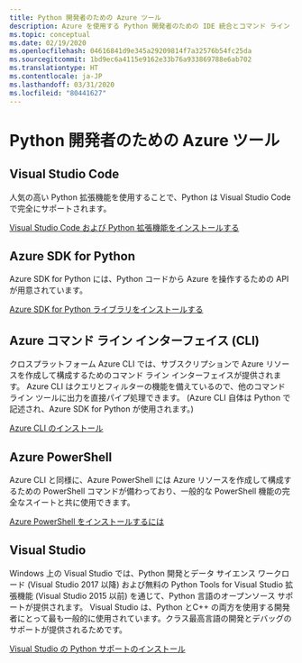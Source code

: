 ```yaml
---
title: Python 開発者のための Azure ツール
description: Azure を使用する Python 開発者のための IDE 統合とコマンド ライン インターフェイス。
ms.topic: conceptual
ms.date: 02/19/2020
ms.openlocfilehash: 04616841d9e345a29209814f7a32576b54fc25da
ms.sourcegitcommit: 1bd9ec6a4115e9162e33b76a933869788e6ab702
ms.translationtype: HT
ms.contentlocale: ja-JP
ms.lasthandoff: 03/31/2020
ms.locfileid: "80441627"
---
```

# <a name="azure-tools-for-python-developers"></a>Python 開発者のための Azure ツール

## <a name="visual-studio-code"></a>Visual Studio Code

人気の高い Python 拡張機能を使用することで、Python は Visual Studio Code で完全にサポートされます。

[Visual Studio Code および Python 拡張機能をインストールする](https://code.visualstudio.com/docs/languages/python)

## <a name="azure-sdk-for-python"></a>Azure SDK for Python

Azure SDK for Python には、Python コードから Azure を操作するための API が用意されています。

[Azure SDK for Python ライブラリをインストールする](azure-sdk-install.md)

## <a name="azure-command-line-interface-cli"></a>Azure コマンド ライン インターフェイス (CLI)

クロスプラットフォーム Azure CLI では、サブスクリプションで Azure リソースを作成して構成するためのコマンド ライン インターフェイスが提供されます。 Azure CLI はクエリとフィルターの機能を備えているので、他のコマンド ライン ツールに出力を直接パイプ処理できます。 (Azure CLI 自体は Python で記述され、Azure SDK for Python が使用されます。)

[Azure CLI のインストール](/cli/azure/install-azure-cli)

## <a name="azure-powershell"></a>Azure PowerShell

Azure CLI と同様に、Azure PowerShell には Azure リソースを作成して構成するための PowerShell コマンドが備わっており、一般的な PowerShell 機能の完全なスイートと共に使用できます。

[Azure PowerShell をインストールするには](/powershell/azure/install-az-ps)

## <a name="visual-studio"></a>Visual Studio

Windows 上の Visual Studio では、Python 開発とデータ サイエンス ワークロード (Visual Studio 2017 以降) および無料の Python Tools for Visual Studio 拡張機能 (Visual Studio 2015 以前) を通じて、Python 言語のオープンソース サポートが提供されます。 Visual Studio は、Python とC++ の両方を使用する開発者にとって最も一般的に使用されています。クラス最高言語の開発とデバッグのサポートが提供されるためです。

[Visual Studio の Python サポートのインストール](https://docs.microsoft.com/visualstudio/python/installation)


